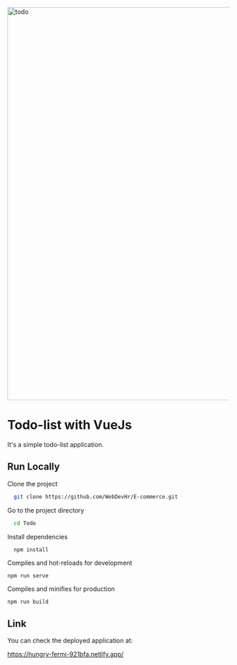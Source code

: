 <a data-flickr-embed="true" href="https://www.flickr.com/photos/197912984@N03/52755627361/in/dateposted-public/" title="todo"><img src="https://live.staticflickr.com/65535/52755627361_0977dbd798_k.jpg" width="1920" height="891" alt="todo"/></a><script async src="//embedr.flickr.com/assets/client-code.js" charset="utf-8"></script>

# Todo-list with VueJs

It's a simple todo-list application.

## Run Locally

Clone the project

```bash
  git clone https://github.com/WebDevHr/E-commerce.git
```

Go to the project directory

```bash
  cd Todo
```

Install dependencies

```bash
  npm install
```

Compiles and hot-reloads for development
```
npm run serve
```

Compiles and minifies for production
```
npm run build
```

## Link

You can check the deployed application at:

https://hungry-fermi-921bfa.netlify.app/
